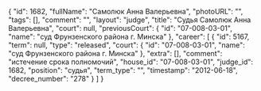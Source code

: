 {
    "id": 1682,
    "fullName": "Самолюк Анна Валерьевна",
    "photoURL": "",
    "tags": [],
    "comment": "",
    "layout": "judge",
    "title": "Судья Самолюк Анна Валерьевна",
    "court": null,
    "previousCourt": {
        "id": "07-008-03-01",
        "name": "суд Фрунзенского района г. Минска"
    },
    "career": [
        {
            "id": 5167,
            "term": null,
            "type": "released",
            "court": {
                "id": "07-008-03-01",
                "name": "суд Фрунзенского района г. Минска"
            },
            "extra": [],
            "comment": "истечение срока полномочий",
            "house_id": "07-008-03-01",
            "judge_id": 1682,
            "position": "судья",
            "term_type": "",
            "timestamp": "2012-06-18",
            "decree_number": "278"
        }
    ]
}